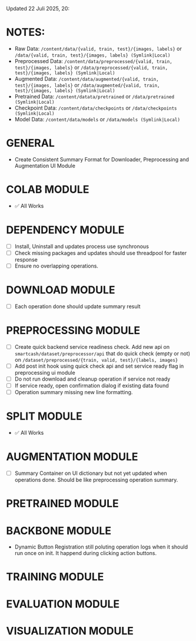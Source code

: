 Updated 22 Juli 2025, 20:
# NOTES:
- Raw Data: `/content/data/{valid, train, test}/{images, labels}` or `/data/{valid, train, test}/{images, labels} (Symlink|Local)`
- Preprocessed Data: `/content/data/preprocessed/{valid, train, test}/{images, labels}` or `/data/preprocessed/{valid, train, test}/{images, labels} (Symlink|Local)`
- Augmented Data: `/content/data/augmented/{valid, train, test}/{images, labels}` or `/data/augmented/{valid, train, test}/{images, labels} (Symlink|Local)`
- Pretrained Data: `/content/datata/pretrained` or `/data/pretrained (Symlink|Local)`
- Checkpoint Data: `/content/data/checkpoints` or `/data/checkpoints (Symlink|Local)`
- Model Data: `/content/data/models` or `/data/models (Symlink|Local)`

# GENERAL
- Create Consistent Summary Format for Downloader, Preprocessing and Augmentation UI Module

# COLAB MODULE
- ✅ All Works

# DEPENDENCY MODULE
- [ ] Install, Uninstall and updates process use synchronous 
- [ ] Check missing packages and updates should use threadpool for faster response
- [ ] Ensure no overlapping operations. 

# DOWNLOAD MODULE
- [ ] Each operation done should update summary result 

# PREPROCESSING MODULE
- [ ] Create quick backend service readiness check. Add new api on `smartcash/dataset/preprocessor/api` that do quick check (empty or not) on `/dataset/preprocessed/{train, valid, test}/{labels, images}`
- [ ] Add post init hook using quick check api and set service ready flag in preprocessing ui module
- [ ] Do not run download and cleanup operation if service not ready
- [ ] If service ready, open confirmation dialog if existing data found
- [ ] Operation summary missing new line formatting. 

# SPLIT MODULE
- ✅ All Works

# AUGMENTATION MODULE
- [ ] Summary Container on UI dictionary but not yet updated when operations done. Should be like preprocessing operation summary. 

# PRETRAINED MODULE

# BACKBONE MODULE
- Dynamic Button Registration still poluting operation logs when it should run once on init. It happend during clicking action buttons.


# TRAINING MODULE

# EVALUATION MODULE

# VISUALIZATION MODULE